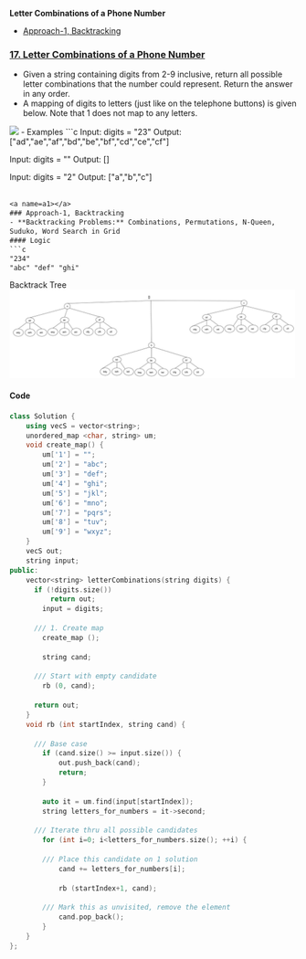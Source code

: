 **Letter Combinations of a Phone Number**
- [Approach-1, Backtracking](#bt)

### [17. Letter Combinations of a Phone Number](https://leetcode.com/problems/letter-combinations-of-a-phone-number/description/)
- Given a string containing digits from 2-9 inclusive, return all possible letter combinations that the number could represent. Return the answer in any order.
- A mapping of digits to letters (just like on the telephone buttons) is given below. Note that 1 does not map to any letters.
<img src=https://assets.leetcode.com/uploads/2022/03/15/1200px-telephone-keypad2svg.png width=300/>
- Examples
```c
Input: digits = "23"
Output: ["ad","ae","af","bd","be","bf","cd","ce","cf"]

Input: digits = ""
Output: []

Input: digits = "2"
Output: ["a","b","c"]
```

<a name=a1></a>
### Approach-1, Backtracking
- **Backtracking Problems:** Combinations, Permutations, N-Queen, Suduko, Word Search in Grid
#### Logic
```c
"234"
"abc" "def" "ghi"
```
Backtrack Tree
<img src=images\Letter_combination_of_a_phone_number.jpg width=500 />

#### Code
```cpp
class Solution {
    using vecS = vector<string>;
	unordered_map <char, string> um;
	void create_map() {
        um['1'] = "";
        um['2'] = "abc";
        um['3'] = "def";
        um['4'] = "ghi";
        um['5'] = "jkl";
        um['6'] = "mno";
        um['7'] = "pqrs";
        um['8'] = "tuv";
        um['9'] = "wxyz";
    }
    vecS out;
    string input;
public:
    vector<string> letterCombinations(string digits) {
      if (!digits.size())
          return out;
	    input = digits;
      
      /// 1. Create map
	    create_map ();

	    string cand;
      
      /// Start with empty candidate
	    rb (0, cand);
      
      return out;
    }
    void rb (int startIndex, string cand) {
    
      /// Base case
	    if (cand.size() >= input.size()) {
		    out.push_back(cand);
		    return;
	    }

	    auto it = um.find(input[startIndex]);
	    string letters_for_numbers = it->second;
      
      /// Iterate thru all possible candidates
	    for (int i=0; i<letters_for_numbers.size(); ++i) {
      
        /// Place this candidate on 1 solution
		    cand += letters_for_numbers[i];
        
		    rb (startIndex+1, cand);
        
        /// Mark this as unvisited, remove the element
		    cand.pop_back();
	    }
    }
};
```
